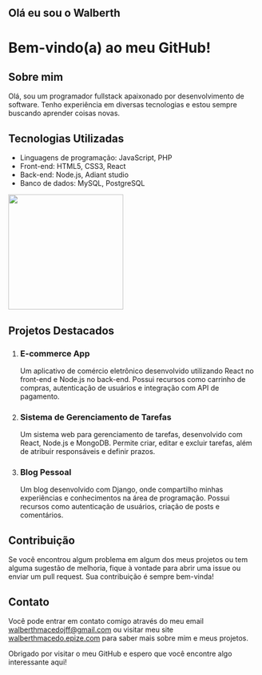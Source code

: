 ## Olá eu sou o Walberth

<div>
  <h1>Bem-vindo(a) ao meu GitHub!</h1>

  <h2>Sobre mim</h2>
  <p>Olá, sou um programador fullstack apaixonado por desenvolvimento de software. Tenho experiência em diversas tecnologias e estou sempre buscando aprender coisas novas.</p>

  <h2>Tecnologias Utilizadas</h2>
  <ul>
    <li>Linguagens de programação: JavaScript, PHP</li>
    <li>Front-end: HTML5, CSS3, React</li>
    <li>Back-end: Node.js, Adiant studio</li>
    <li>Banco de dados: MySQL, PostgreSQL</li>
  </ul>
  <div>
    <img height="230em" src="https://github.com/walberthmacedo/walberthmacedo/assets/107803555/e189178d-d68f-460b-9c78-9ef91b7dc91b">
  </div>

  <h2>Projetos Destacados</h2>
  <ol>
    <li>
      <h3>E-commerce App</h3>
      <p>Um aplicativo de comércio eletrônico desenvolvido utilizando React no front-end e Node.js no back-end. Possui recursos como carrinho de compras, autenticação de usuários e integração com API de pagamento.</p>
    </li>
    <li>
      <h3>Sistema de Gerenciamento de Tarefas</h3>
      <p>Um sistema web para gerenciamento de tarefas, desenvolvido com React, Node.js e MongoDB. Permite criar, editar e excluir tarefas, além de atribuir responsáveis e definir prazos.</p>
    </li>
    <li>
      <h3>Blog Pessoal</h3>
      <p>Um blog desenvolvido com Django, onde compartilho minhas experiências e conhecimentos na área de programação. Possui recursos como autenticação de usuários, criação de posts e comentários.</p>
    </li>
  </ol>

 
  <h2>Contribuição</h2>
  <p>Se você encontrou algum problema em algum dos meus projetos ou tem alguma sugestão de melhoria, fique à vontade para abrir uma issue ou enviar um pull request. Sua contribuição é sempre bem-vinda!</p>

  <h2>Contato</h2>
  <p>Você pode entrar em contato comigo através do meu email <a href="walberthmacedojff@gmail.com">walberthmacedojff@gmail.com</a> ou visitar meu site <a href="https://walberthmacedo.epize.com">walberthmacedo.epize.com</a> para saber mais sobre mim e meus projetos.</p>

  <p>Obrigado por visitar o meu GitHub e espero que você encontre algo interessante aqui!</p>
</div>

